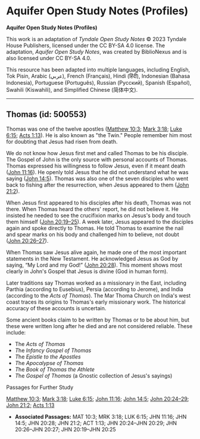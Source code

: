 # Aquifer Open Study Notes (Profiles)

**Aquifer Open Study Notes (Profiles)**

This work is an adaptation of *Tyndale Open Study Notes* © 2023 Tyndale House Publishers, licensed under the CC BY\-SA 4\.0 license. The adaptation, *Aquifer Open Study Notes*, was created by BiblioNexus and is also licensed under CC BY\-SA 4\.0\.

This resource has been adapted into multiple languages, including English, Tok Pisin, Arabic (عربي), French (Français), Hindi (हिंदी), Indonesian (Bahasa Indonesia), Portuguese (Português), Russian (Русский), Spanish (Español), Swahili (Kiswahili), and Simplified Chinese (简体中文).



--------------------------------

## Thomas (id: 500553)

Thomas was one of the twelve apostles ([Matthew 10:3](https://ref.ly/Matt10:3); [Mark 3:18](https://ref.ly/Mark3:18); [Luke 6:15](https://ref.ly/Luke6:15); [Acts 1:13](https://ref.ly/Acts1:13)). He is also known as "the Twin." People remember him most for doubting that Jesus had risen from death.

We do not know how Jesus first met and called Thomas to be his disciple. The Gospel of John is the only source with personal accounts of Thomas. Thomas expressed his willingness to follow Jesus, even if it meant death ([John 11:16](https://ref.ly/John11:16)). He openly told Jesus that he did not understand what he was saying ([John 14:5](https://ref.ly/John14:5)). Thomas was also one of the seven disciples who went back to fishing after the resurrection, when Jesus appeared to them ([John 21:2](https://ref.ly/John21:2)).

When Jesus first appeared to his disciples after his death, Thomas was not there. When Thomas heard the others' report, he did not believe it. He insisted he needed to see the crucifixion marks on Jesus's body and touch them himself ([John 20:19–25](https://ref.ly/John20:19-John20:25)). A week later, Jesus appeared to the disciples again and spoke directly to Thomas. He told Thomas to examine the nail and spear marks on his body and challenged him to believe, not doubt ([John 20:26–27](https://ref.ly/John20:26-John20:27)). 

When Thomas saw Jesus alive again, he made one of the most important statements in the New Testament. He acknowledged Jesus as God by saying, “My Lord and my God!” ([John 20:28](https://ref.ly/John20:28)). This moment shows most clearly in John's Gospel that Jesus is divine (God in human form).

Later traditions say Thomas worked as a missionary in the East, including Parthia (according to Eusebius), Persia (according to Jerome), and India (according to the *Acts of Thomas*). The Mar Thoma Church on India's west coast traces its origins to Thomas's early missionary work. The historical accuracy of these accounts is uncertain.

Some ancient books claim to be written by Thomas or to be about him, but these were written long after he died and are not considered reliable. These include: 

* The *Acts of Thomas*
* *T*he *Infancy Gospel of Thomas*
* *T*he *Epistle to the Apostles*
* *T*he *Apocalypse of Thomas*
* *T*he *Book of Thomas the Athlete*
* *T*he *Gospel of Thomas* (a Gnostic collection of Jesus's sayings)

Passages for Further Study

[Matthew 10:3](https://ref.ly/Matt10:3); [Mark 3:18](https://ref.ly/Mark3:18); [Luke 6:15](https://ref.ly/Luke6:15); [John 11:16](https://ref.ly/John11:16); [John 14:5](https://ref.ly/John14:5); [John 20:24–29](https://ref.ly/John20:24-John20:29); [John 21:2;](https://ref.ly/John21:2) [Acts 1:13](https://ref.ly/Acts1:13)

* **Associated Passages:** MAT 10:3; MRK 3:18; LUK 6:15; JHN 11:16; JHN 14:5; JHN 20:28; JHN 21:2; ACT 1:13; JHN 20:24–JHN 20:29; JHN 20:26–JHN 20:27; JHN 20:19–JHN 20:25

